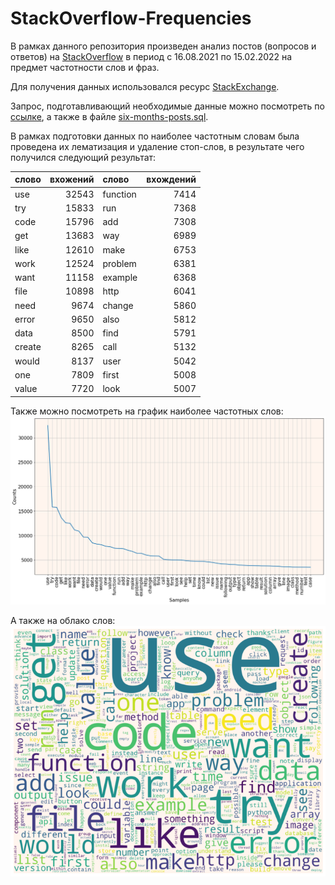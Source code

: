 # StackOverflow-Frequencies
В рамках данного репозитория произведен анализ постов (вопросов и ответов) на [StackOverflow](http://stackoverflow.com) 
в период с 16.08.2021 по 15.02.2022 на предмет частотности слов и фраз.

Для получения данных использовался ресурс [StackExchange](https://data.stackexchange.com/stackoverflow/).

Запрос, подготавливающий необходимые данные можно посмотреть по [ссылке](https://data.stackexchange.com/stackoverflow/revision/1559588/1906023/), а также в файле [six-months-posts.sql](https://github.com/DenisKorotchenko/StackOverflow-Frequencies/blob/master/six-months-posts.sql).

В рамках подготовки данных по наиболее частотным словам была проведена их лематизация и удаление стоп-слов, в результате чего получился следующий результат:

| слово  | вхожений | слово    | вхождений |
|:-------|---------:|:---------|----------:|
| use    |    32543 | function |      7414 |
| try    |    15833 | run      |      7368 |
| code   |    15796 | add      |      7308 |
| get    |    13683 | way      |      6989 |
| like   |    12610 | make     |      6753 |
| work   |    12524 | problem  |      6381 |
| want   |    11158 | example  |      6368 |
| file   |    10898 | http     |      6041 |
| need   |     9674 | change   |      5860 |
| error  |     9650 | also     |      5812 |
| data   |     8500 | find     |      5791 |
| create |     8265 | call     |      5132 |
| would  |     8137 | user     |      5042 |
| one    |     7809 | first    |      5008 |
| value  |     7720 | look     |      5007 |


Также можно посмотреть на график наиболее частотных слов:
![Частостность слов](images/freq-w1.png)

А также на облако слов:
![Облако слов](images/wordcloud-1.png)